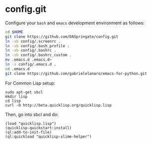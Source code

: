 config.git
============
Configure your `bash` and `emacs` development environment as follows:

```sh
cd $HOME
git clone https://github.com/DASpringate/config.git
ln -sb config/.screenrc .
ln -sb config/.bash_profile .
ln -sb config/.bashrc .
ln -sb config/.bashrc_custom .
mv .emacs.d .emacs.d~
ln -s config/.emacs.d .
cd .emacs.d
git clone https://github.com/gabrielelanaro/emacs-for-python.git
```

For Common Lisp setup:

```
sudo apt-get sbcl
mkdir lisp
cd lisp
curl -O http://beta.quicklisp.org/quicklisp.lisp
```

Then, go into sbcl and do:

```
(load "quicklisp.lisp")
(quicklisp-quickstart:install)
(ql:add-to-init-file)
(ql:quickload "quicklisp-slime-helper")
```
